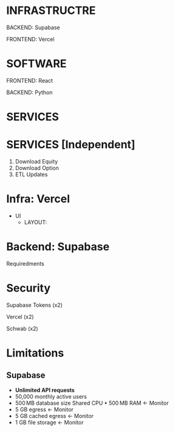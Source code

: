 # INFRASTRUCTRE

BACKEND: Supabase

FRONTEND: Vercel

# SOFTWARE

FRONTEND: React

BACKEND: Python

# SERVICES

# SERVICES [Independent]

1) Download Equity
2) Download Option
3) ETL Updates



# Infra: Vercel

- UI
  - LAYOUT:

# Backend: Supabase

Requiredments

# Security

Supabase Tokens (x2)

Vercel (x2)

Schwab (x2)

# Limitations

## Supabase

* **Unlimited API requests**
* 50,000 monthly active users
* 500 MB database size
  Shared CPU • 500 MB RAM <- Monitor
* 5 GB egress <- Monitor
* 5 GB cached egress <- Monitor
* 1 GB file storage <- Monitor
